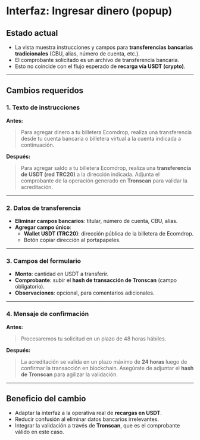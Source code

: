 # Interfaz: Ingresar dinero (popup)

## Estado actual
- La vista muestra instrucciones y campos para **transferencias bancarias tradicionales** (CBU, alias, número de cuenta, etc.).
- El comprobante solicitado es un archivo de transferencia bancaria.
- Esto no coincide con el flujo esperado de **recarga vía USDT (crypto)**.

---

## Cambios requeridos

### 1. Texto de instrucciones
**Antes:**
> Para agregar dinero a tu billetera Ecomdrop, realiza una transferencia desde tu cuenta bancaria o billetera virtual a la cuenta indicada a continuación.

**Después:**
> Para agregar saldo a tu billetera Ecomdrop, realiza una **transferencia de USDT (red TRC20)** a la dirección indicada. Adjunta el comprobante de la operación generado en **Tronscan** para validar la acreditación.

---

### 2. Datos de transferencia
- **Eliminar campos bancarios**: titular, número de cuenta, CBU, alias.
- **Agregar campo único**:  
  - **Wallet USDT (TRC20)**: dirección pública de la billetera de Ecomdrop.
  - Botón copiar dirección al portapapeles.

---

### 3. Campos del formulario
- **Monto**: cantidad en USDT a transferir.
- **Comprobante**: subir el **hash de transacción de Tronscan** (campo obligatorio).
- **Observaciones**: opcional, para comentarios adicionales.

---

### 4. Mensaje de confirmación
**Antes:**
> Procesaremos tu solicitud en un plazo de 48 horas hábiles.

**Después:**
> La acreditación se valida en un plazo máximo de **24 horas** luego de confirmar la transacción en blockchain. Asegúrate de adjuntar el **hash de Tronscan** para agilizar la validación.

---

## Beneficio del cambio
- Adaptar la interfaz a la operativa real de **recargas en USDT**.
- Reducir confusión al eliminar datos bancarios irrelevantes.
- Integrar la validación a través de **Tronscan**, que es el comprobante válido en este caso.
